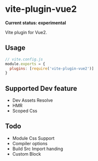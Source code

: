 # vite-plugin-vue2
**Current status: experimental**

Vite plugin for Vue2.

## Usage

``` js
// vite.config.js
module.exports = {
  plugins: [require('vite-plugin-vue2')]
}
```

## Supported Dev feature

- Dev Assets Resolve
- HMR
- Scoped Css

## Todo

- Module Css Support
- Compiler options
- Build Src Import handing
- Custom Block

